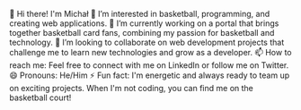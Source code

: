 👋 Hi there! I'm Michał
👀 I’m interested in basketball, programming, and creating web applications.
🌱 I’m currently working on a portal that brings together basketball card fans, combining my passion for basketball and technology.
💞️ I’m looking to collaborate on web development projects that challenge me to learn new technologies and grow as a developer.
📫 How to reach me: Feel free to connect with me on LinkedIn or follow me on Twitter.
😄 Pronouns: He/Him
⚡ Fun fact: I'm energetic and always ready to team up on exciting projects. When I'm not coding, you can find me on the basketball court!

<!---
MichalZalewski92/MichalZalewski92 is a ✨ special ✨ repository because its `README.md` (this file) appears on your GitHub profile.
You can click the Preview link to take a look at your changes.
--->
